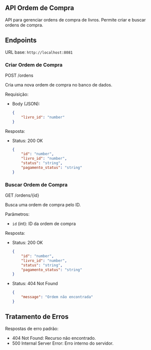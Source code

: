 ## API Ordem de Compra

API para gerenciar ordens de compra de livros. Permite criar e buscar ordens de compra.

## Endpoints

URL base: `http://localhost:8081`

### Criar Ordem de Compra

POST /ordens

Cria uma nova ordem de compra no banco de dados.

Requisição:

- Body (JSON):
    ```json
    {
        "livro_id": "number"
    }
    ```

Resposta:

- Status: 200 OK
    ```json
    {
        "id": "number",
        "livro_id": "number",
        "status": "string",
        "pagamento_status": "string"
    }
    ```

### Buscar Ordem de Compra

GET /ordens/{id}

Busca uma ordem de compra pelo ID.

Parâmetros:

- `id` (int): ID da ordem de compra

Resposta:

- Status: 200 OK
    ```json
    {
        "id": "number",
        "livro_id": "number",
        "status": "string",
        "pagamento_status": "string"
    }
    ```

- Status: 404 Not Found
    ```json
    {
        "message": "Ordem não encontrada"
    }
    ```

## Tratamento de Erros

Respostas de erro padrão:

- 404 Not Found: Recurso não encontrado.
- 500 Internal Server Error: Erro interno do servidor.
